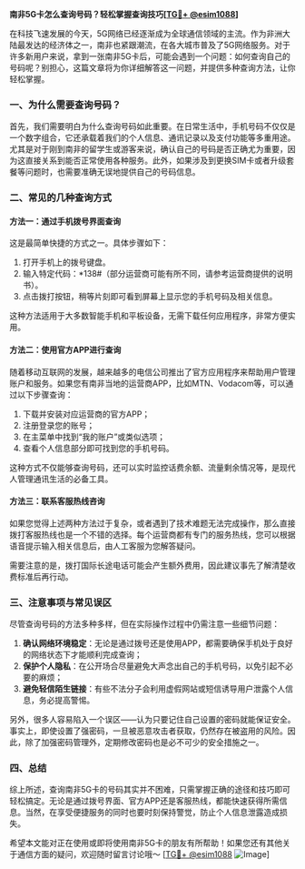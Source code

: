 **南非5G卡怎么查询号码？轻松掌握查询技巧[[TG💪+ @esim1088](https://t.me/s/esim1088)]**

在科技飞速发展的今天，5G网络已经逐渐成为全球通信领域的主流。作为非洲大陆最发达的经济体之一，南非也紧跟潮流，在各大城市普及了5G网络服务。对于许多新用户来说，拿到一张南非5G卡后，可能会遇到一个问题：如何查询自己的号码呢？别担心，这篇文章将为你详细解答这一问题，并提供多种查询方法，让你轻松掌握。

### 一、为什么需要查询号码？

首先，我们需要明白为什么查询号码如此重要。在日常生活中，手机号码不仅仅是一个数字组合，它还承载着我们的个人信息、通讯记录以及支付功能等多重用途。尤其是对于刚到南非的留学生或游客来说，确认自己的号码是否正确尤为重要，因为这直接关系到能否正常使用各种服务。此外，如果涉及到更换SIM卡或者升级套餐等问题时，也需要准确无误地提供自己的号码信息。

### 二、常见的几种查询方式

#### 方法一：通过手机拨号界面查询

这是最简单快捷的方式之一。具体步骤如下：

1. 打开手机上的拨号键盘。
2. 输入特定代码：*138#（部分运营商可能有所不同，请参考运营商提供的说明书）。
3. 点击拨打按钮，稍等片刻即可看到屏幕上显示您的手机号码及相关信息。

这种方法适用于大多数智能手机和平板设备，无需下载任何应用程序，非常方便实用。

#### 方法二：使用官方APP进行查询

随着移动互联网的发展，越来越多的电信公司推出了官方应用程序来帮助用户管理账户和服务。如果您有南非当地的运营商APP，比如MTN、Vodacom等，可以通过以下步骤查询：

1. 下载并安装对应运营商的官方APP；
2. 注册登录您的账号；
3. 在主菜单中找到“我的账户”或类似选项；
4. 查看个人信息部分即可找到您的手机号码。

这种方式不仅能够查询号码，还可以实时监控话费余额、流量剩余情况等，是现代人管理通讯生活的必备工具。

#### 方法三：联系客服热线咨询

如果您觉得上述两种方法过于复杂，或者遇到了技术难题无法完成操作，那么直接拨打客服热线也是一个不错的选择。每个运营商都有专门的服务热线，您可以根据语音提示输入相关信息后，由人工客服为您解答疑问。

需要注意的是，拨打国际长途电话可能会产生额外费用，因此建议事先了解清楚收费标准后再行动。

### 三、注意事项与常见误区

尽管查询号码的方法多种多样，但在实际操作过程中仍需注意一些细节问题：

1. **确认网络环境稳定**：无论是通过拨号还是使用APP，都需要确保手机处于良好的网络状态下才能顺利完成查询；
2. **保护个人隐私**：在公开场合尽量避免大声念出自己的手机号码，以免引起不必要的麻烦；
3. **避免轻信陌生链接**：有些不法分子会利用虚假网站或短信诱导用户泄露个人信息，务必提高警惕。

另外，很多人容易陷入一个误区——认为只要记住自己设置的密码就能保证安全。事实上，即使设置了强密码，一旦被恶意攻击者获取，仍然存在被盗用的风险。因此，除了加强密码管理外，定期修改密码也是必不可少的安全措施之一。

### 四、总结

综上所述，查询南非5G卡的号码其实并不困难，只需掌握正确的途径和技巧即可轻松搞定。无论是通过拨号界面、官方APP还是客服热线，都能快速获得所需信息。当然，在享受便捷服务的同时也要时刻保持警觉，防止个人信息泄露造成损失。

希望本文能对正在使用或即将使用南非5G卡的朋友有所帮助！如果您还有其他关于通信方面的疑问，欢迎随时留言讨论哦～ [[TG💪+ @esim1088](https://t.me/s/esim1088) ![Image](https://i.postimg.cc/4NQfJmqS/Snipaste-2025-05-13-00-14-12.png)]